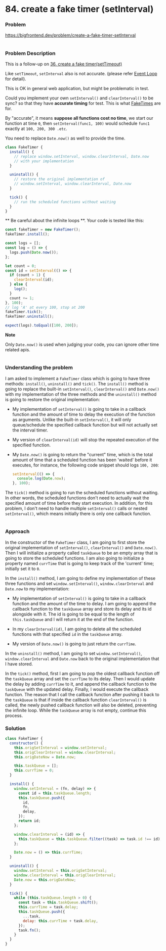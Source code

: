 # 84. create a fake timer (setInterval)

### Problem

https://bigfrontend.dev/problem/create-a-fake-timer-setInterval

#

### Problem Description

This is a follow-up on [36. create a fake timer(setTimeout)](https://bigfrontend.dev/problem/create-a-fake-timer)

Like `setTimeout`, `setInterval` also is not accurate. (please refer [Event Loop](https://javascript.info/event-loop) for detail).

This is OK in general web application, but might be problematic in test.

Could you implement your own `setInterval()` and `clearInterval()` to be sync? so that they have **accurate timing** for test. This is what [FakeTimes](https://github.com/sinonjs/fake-timers) are for.

By "accurate", it means **suppose all functions cost no time**, we start our function at time `0`, then `setInterval(func1, 100)` would schedule `func1` exactly at `100, 200, 300 .etc`.

You need to replace `Date.now()` as well to provide the time.

```js
class FakeTimer {
  install() {
    // replace window.setInterval, window.clearInterval, Date.now
    // with your implementation
  }

  uninstall() {
    // restore the original implementation of
    // window.setInterval, window.clearInterval, Date.now
  }

  tick() {
    // run the scheduled functions without waiting
  }
}
```

** Be careful about the infinite loops **. Your code is tested like this:

```js
const fakeTimer = new FakeTimer();
fakeTimer.install();

const logs = [];
const log = () => {
  logs.push(Date.now());
};

let count = 0;
const id = setInterval(() => {
  if (count > 1) {
    clearInterval(id);
  } else {
    log();
  }
  count += 1;
}, 100);
// log 'A' at every 100, stop at 200
fakeTimer.tick();
fakeTimer.uninstall();

expect(logs).toEqual([100, 200]);
```

**Note**

Only `Date.now()` is used when judging your code, you can ignore other time related apis.

#

### Understanding the problem

I am asked to implement a `FakeTimer` class which is going to have three methods: `install()`, `uninstall()` and `tick()`. The `install()` method is going to replace the built-in `setInterval()`, `clearInterval()` and `Date.now()` with my implementation of the three methods and the `uninstall()` method is going to restore the original implementation:

- My implementation of `setInterval()` is going to take in a callback function and the amount of time to delay the execution of the function as arguments. Unlike the built-in `setInterval()`, it will only queue/schedule the specified callback function but will not actually set the interval timer.

- My version of `clearInterval(id)` will stop the repeated execution of the specified function.

- My `Date.now()` is going to return the "current" time, which is the total amount of time that a scheduled function has been 'waited' before it executes, for instance, the following code snippet should logs `100, 200`:

  ```js
  setInterval(() => {
    console.log(Date.now);
  }, 100);
  ```

The `tick()` method is going to run the scheduled functions without waiting. In other words, the scheduled functions don't need to actually wait the specified amount of time before they start execution. In addition, for this problem, I don't need to handle multiple `setInterval()` calls or nested `setInterval()`, which means initially there is only one callback function.

#

### Approach

In the constructor of the `FakeTimer` class, I am going to first store the original implementation of `setInterval()`, `clearInterval()` and `Date.now()`. Then I will initialize a property called `taskQueue` to be an empty array that is going to store the scheduled functions. I am also going to initialize a property named `currTime` that is going to keep track of the 'current' time; initially set it to `0`.

In the `install()` method, I am going to define my implementation of these three functions and set `window.setInterval()`, `window.clearInterval` and `Date.now` to my implementation:

- My implementation of `setInterval()` is going to take in a callback function and the amount of the time to delay. I am going to append the callback function to the `taskQueue` array and store its delay and its id alongside with it. The id is going to be equal to the length of `this.taskQueue` and I will return it at the end of the function.

- In my `clearInterval(id)`, I am going to delete all the scheduled functions with that specified `id` in the `taskQueue` array.

- My version of `Date.now()` is going to just return the `currTime`.

In the `uninstall()` method, I am going to set `window.setInterval()`, `window.clearInterval` and `Date.now` back to the original implementation that I have stored.

In the `tick()` method, first I am going to pop the oldest callback function off the `taskQueue` array and set the `currTime` to its delay. Then I would update the delay by adding `currTime` to it, and append the callback function to the `taskQueue` with the updated delay. Finally, I would execute the callback function. The reason that I call the callback function after pushing it back to the `taskQueue` is that if inside the callback function `clearInterval()` is called, the newly pushed callback function will also be deleted, preventing the infinite loop. While the `taskQueue` array is not empty, continue this process.

### Solution

```js
class FakeTimer {
  constructor() {
    this.origSetInterval = window.setInterval;
    this.origClearInterval = window.clearInterval;
    this.origDateNow = Date.now;

    this.taskQueue = [];
    this.currTime = 0;
  }

  install() {
    window.setInterval = (fn, delay) => {
      const id = this.taskQueue.length;
      this.taskQueue.push({
        id,
        fn,
        delay,
      });
      return id;
    };

    window.clearInterval = (id) => {
      this.taskQueue = this.taskQueue.filter((task) => task.id !== id);
    };

    Date.now = () => this.currTime;
  }

  uninstall() {
    window.setInterval = this.origSetInterval;
    window.clearInterval = this.origClearInterval;
    Date.now = this.origDateNow;
  }

  tick() {
    while (this.taskQueue.length > 0) {
      const task = this.taskQueue.shift();
      this.currTime = task.delay;
      this.taskQueue.push({
        ...task,
        delay: this.currTime + task.delay,
      });
      task.fn();
    }
  }
}
```
